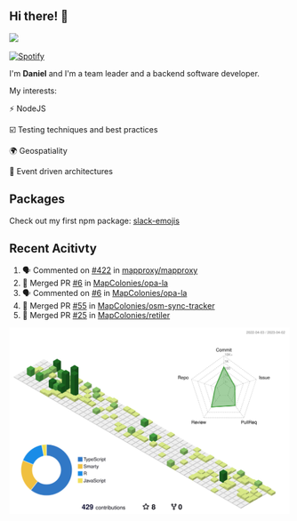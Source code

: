 ## Hi there! 👋

<p>
  <img src="https://github-readme-stats.vercel.app/api?username=syncush&theme=tokyonight">
</p>

[![Spotify](https://novatorem-rust.vercel.app/api/spotify)](https://open.spotify.com/user/syncush)

I'm **Daniel** and I'm a team leader and a backend software developer.

My interests:

⚡ NodeJS

☑️ Testing techniques and best practices

🌍 Geospatiality

🧠 Event driven architectures

## Packages
Check out my first npm package: [slack-emojis](https://www.npmjs.com/package/slack-emojis)

## Recent Acitivty
<!--START_SECTION:activity-->
1. 🗣 Commented on [#422](https://github.com/mapproxy/mapproxy/issues/422) in [mapproxy/mapproxy](https://github.com/mapproxy/mapproxy)
2. 🎉 Merged PR [#6](https://github.com/MapColonies/opa-la/pull/6) in [MapColonies/opa-la](https://github.com/MapColonies/opa-la)
3. 🗣 Commented on [#6](https://github.com/MapColonies/opa-la/issues/6) in [MapColonies/opa-la](https://github.com/MapColonies/opa-la)
4. 🎉 Merged PR [#55](https://github.com/MapColonies/osm-sync-tracker/pull/55) in [MapColonies/osm-sync-tracker](https://github.com/MapColonies/osm-sync-tracker)
5. 🎉 Merged PR [#25](https://github.com/MapColonies/retiler/pull/25) in [MapColonies/retiler](https://github.com/MapColonies/retiler)
<!--END_SECTION:activity-->

![contrib](./profile-3d-contrib/profile-green-animate.svg)
